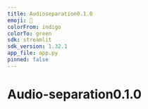 ```yaml
---
title: Audioseparation0.1.0
emoji: 🏢
colorFrom: indigo
colorTo: green
sdk: streamlit
sdk_version: 1.32.1
app_file: app.py
pinned: false
---
```

# Audio-separation0.1.0
